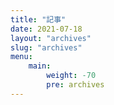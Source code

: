 ```yaml
---
title: "記事"
date: 2021-07-18
layout: "archives"
slug: "archives"
menu:
    main:
        weight: -70
        pre: archives
---
```

